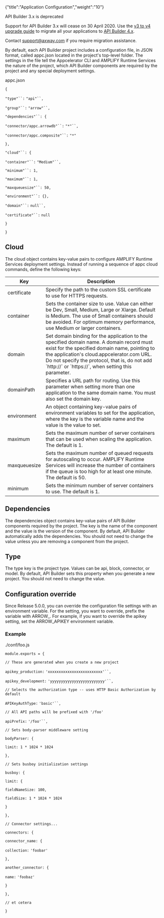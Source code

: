 {"title":"Application Configuration","weight":"10"}

API Builder 3.x is deprecated

Support for API Builder 3.x will cease on 30 April 2020. Use the [v3 to v4 upgrade guide](https://docs.axway.com/bundle/API_Builder_4x_allOS_en/page/api_builder_v3_to_v4_upgrade_guide.html) to migrate all your applications to [API Builder 4.x](https://docs.axway.com/bundle/API_Builder_4x_allOS_en/page/api_builder_getting_started_guide.html).

Contact [support@axway.com](mailto:support@axway.com) if you require migration assistance.

By default, each API Builder project includes a configuration file, in JSON format, called appc.json located in the project's top-level folder. The settings in the file tell the Appcelerator CLI and AMPLIFY Runtime Services the nature of the project, which API Builder components are required by the project and any special deployment settings.

appc.json

`{`

`"type"``:` `"api"``,`

`"group"``:` `"arrow"``,`

`"dependencies"``: {`

`"connector/appc.arrowdb"``:` `"*"``,`

`"connector/appc.composite"``:` `"*"`

`},`

`"cloud"``: {`

`"container"``:` `"Medium"``,`

`"minimum"``: 1,`

`"maximum"``: 1,`

`"maxqueuesize"``: 50,`

`"environment"``: {},`

`"domain"``:` `null``,`

`"certificate"``:` `null`

`}`

`}`

## Cloud

The cloud object contains key-value pairs to configure AMPLIFY Runtime Services deployment settings. Instead of running a sequence of appc cloud commands, define the following keys:

| Key | Description |
| --- | --- |
| certificate | Specify the path to the custom SSL certificate to use for HTTPS requests. |
| container | Sets the container size to use. Value can either be Dev, Small, Medium, Large or Xlarge. Default is Medium. The use of Small containers should be avoided. For optimum memory performance, use Medium or larger containers. |
| domain | Set domain binding for the application to the specified domain name. A domain record must exist for the specified domain name, pointing to the application's cloud.appcelerator.com URL. Do not specify the protocol, that is, do not add \`http://\` or \`https://\`, when setting this parameter. |
| domainPath | Specifies a URL path for routing. Use this parameter when setting more than one application to the same domain name. You must also set the domain key. |
| environment | An object containing key-value pairs of environment variables to set for the application, where the key is the variable name and the value is the value to set. |
| maximum | Sets the maximum number of server containers that can be used when scaling the application. The default is 1. |
| maxqueuesize | Sets the maximum number of queued requests for autoscaling to occur. AMPLIFY Runtime Services will increase the number of containers if the queue is too high for at least one minute. The default is 50. |
| minimum | Sets the minimum number of server containers to use. The default is 1. |

## Dependencies

The dependencies object contains key-value pairs of API Builder components required by the project. The key is the name of the component and the value is the version of the component. By default, API Builder automatically adds the dependencies. You should not need to change the value unless you are removing a component from the project.

## Type

The type key is the project type. Values can be api, block, connector, or model. By default, API Builder sets this property when you generate a new project. You should not need to change the value.

## Configuration override

Since Release 5.0.0, you can override the configuration file settings with an environment variable. For the setting, you want to override, prefix the variable with ARROW\_. For example, if you want to override the apikey setting, set the ARROW\_APIKEY environment variable.

### Example

./conf/foo.js

`module.exports = {`

`// These are generated when you create a new project`

`apikey_production:` `'xxxxxxxxxxxxxxxxxxxxxxxxx'``,`

`apikey_development:` `'yyyyyyyyyyyyyyyyyyyyyyyyy'``,`

`// Selects the authorization type -- uses HTTP Basic Authorization by default`

`APIKeyAuthType:` `'basic'``,`

`// All API paths will be prefixed with '/foo'`

`apiPrefix:` `'/foo'``,`

`// Sets body-parser middleware setting`

`bodyParser: {`

`limit: 1 * 1024 * 1024`

`},`

`// Sets busboy initialization settings`

`busboy: {`

`limit: {`

`fieldNameSize: 100,`

`fieldSize: 1 * 1024 * 1024`

`}`

`},`

`// Connector settings...`

`connectors: {`

`connector_name: {`

`collection:` `'foobar'`

`},`

`another_connector: {`

`name:` `'foobaz'`

`}`

`},`

`// et cetera`

`}`
